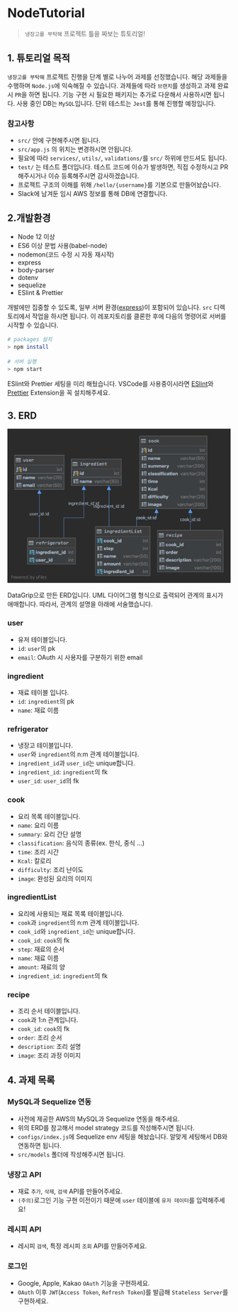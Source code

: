 # NodeTutorial

> `냉장고를 부탁해` 프로젝트 틀을 짜보는 튜토리얼!

## 1. 튜토리얼 목적

`냉장고를 부탁해` 프로젝트 진행을 단계 별로 나누어 과제를 선정했습니다. 해당 과제들을 수행하며 `Node.js`에 익숙해질 수 있습니다. 과제들에 따라 `브랜치`를 생성하고 과제 완료 시 `PR`을 하면 됩니다. 기능 구현 시 필요한 패키지는 추가로 다운해서 사용하시면 됩니다. 사용 중인 DB는 `MySQL`입니다. 단위 테스트는 `Jest`를 통해 진행할 예정입니다.

### 참고사항

- `src/` 안에 구현해주시면 됩니다.
- `src/app.js` 의 위치는 변경하시면 안됩니다.
- 필요에 따라 `services/`, `utils/`, `validations/`를 `src/` 하위에 만드셔도 됩니다.
- `test/` 는 테스트 폴더입니다. 테스트 코드에 이슈가 발생하면, 직접 수정하시고 PR 해주시거나 이슈 등록해주시면 감사하겠습니다.
- 프로젝트 구조의 이해를 위해 `/hello/{username}`를 기본으로 만들어놨습니다.
- Slack에 남겨둔 임시 AWS 정보를 통해 DB에 연결합니다.

## 2.개발환경

- Node 12 이상
- ES6 이상 문법 사용(babel-node)
- nodemon(코드 수정 시 자동 재시작)
- express
- body-parser
- dotenv
- sequelize
- ESlint & Prettier

개발에만 집중할 수 있도록, 일부 서버 환경([express](https://www.npmjs.com/package/express))이 포함되어 있습니다. `src` 디렉토리에서 작업을 하시면 됩니다. 이 레포지토리를 클론한 후에 다음의 명령어로 서버를 시작할 수 있습니다.

```bash
# packages 설치
> npm install

# 서버 실행
> npm start

```

ESlint와 Prettier 세팅을 미리 해뒀습니다. VSCode를 사용중이시라면 [ESlint](https://marketplace.visualstudio.com/items?itemName=dbaeumer.vscode-eslint)와 [Prettier](https://marketplace.visualstudio.com/items?itemName=esbenp.prettier-vscode) Extension을 꼭 설치해주세요.

## 3. ERD

![UML](./ERD.png)

DataGrip으로 만든 ERD입니다. UML 다이어그램 형식으로 출력되어 관계의 표시가 애매합니다. 따라서, 관계의 설명을 아래에 서술했습니다.

### user

- 유저 테이블입니다.
- `id`: `user`의 pk
- `email`: OAuth 시 사용자를 구분하기 위한 email

### ingredient

- 재료 테이블 입니다.
- `id`: `ingredient`의 pk
- `name`: 재료 이름

### refrigerator

- 냉장고 테이블입니다.
- `user`와 `ingredient`의 n:m 관계 테이블입니다.
- `ingredient_id`과 `user_id`는 unique합니다.
- `ingredient_id`: `ingredient`의 fk
- `user_id`: `user_id`의 fk

### cook

- 요리 목록 테이블입니다.
- `name`: 요리 이름
- `summary`: 요리 간단 설명
- `classification`: 음식의 종류(ex. 한식, 중식 ...)
- `time`: 조리 시간
- `Kcal`: 칼로리
- `difficulty`: 조리 난이도
- `image`: 완성된 요리의 이미지

### ingredientList

- 요리에 사용되는 재료 목록 테이블입니다.
- `cook`과 `ingredient`의 n:m 관계 테이블입니다.
- `cook_id`와 `ingredient_id`는 unique합니다.
- `cook_id`: `cook`의 fk
- `step`: 재료의 순서
- `name`: 재료 이름
- `amount`: 재료의 양
- `ingredient_id`: `ingredient`의 fk

### recipe

- 조리 순서 테이블입니다.
- `cook`과 1:n 관계입니다.
- `cook_id`: `cook`의 fk
- `order`: 조리 순서
- `description`: 조리 설명
- `image`: 조리 과정 이미지

## 4. 과제 목록

### MySQL과 Sequelize 연동

- 사전에 제공한 AWS의 MySQL과 Sequelize 연동을 해주세요.
- 위의 ERD를 참고해서 model strategy 코드를 작성해주시면 됩니다.
- `configs/index.js`에 Sequelize env 세팅을 해놨습니다. 알맞게 세팅해서 DB와 연동하면 됩니다.
- `src/models` 폴더에 작성해주시면 됩니다.

### 냉장고 API

- 재료 `추가`, `삭제`, `검색` API를 만들어주세요.
- `(주의)`로그인 기능 구현 이전이기 때문에 `user` 테이블에 `유저 데이터`를 입력해주세요!

### 레시피 API

- 레시피 `검색`, 특정 레시피 `조회` API를 만들어주세요.

### 로그인

- Google, Apple, Kakao `OAuth` 기능을 구현하세요.
- `OAuth` 이후 `JWT`(`Access Token`, `Refresh Token`)를 발급해 `Stateless Server`를 구현하세요.
